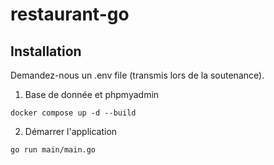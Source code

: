 ﻿# restaurant-go

## Installation 

Demandez-nous un .env file (transmis lors de la soutenance).

1. Base de donnée et phpmyadmin 

``` docker compose up -d --build ```

2. Démarrer l'application 

``` go run main/main.go ```

